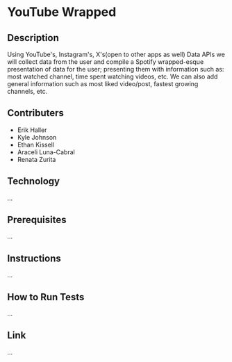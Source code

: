 # YouTube Wrapped
## Description

Using YouTube's, Instagram's, X's(open to other apps as well) Data APIs we will collect data from the user and compile a Spotify wrapped-esque presentation of data for the user; presenting them with information such as: most watched channel, time spent watching videos, etc. We can also add general information such as most liked video/post, fastest growing channels, etc.

## Contributers

- Erik Haller
- Kyle Johnson
- Ethan Kissell
- Araceli Luna-Cabral
- Renata Zurita

## Technology

...

## Prerequisites

...

## Instructions

...

## How to Run Tests

...

## Link

...
